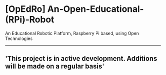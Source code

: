 # [OpEdRo] An-Open-Educational-(RPi)-Robot
An Educational Robotic Platform, Raspberry Pi based, using Open Technologies

---
'This project is in active development. Additions will be made on a regular basis'
---



